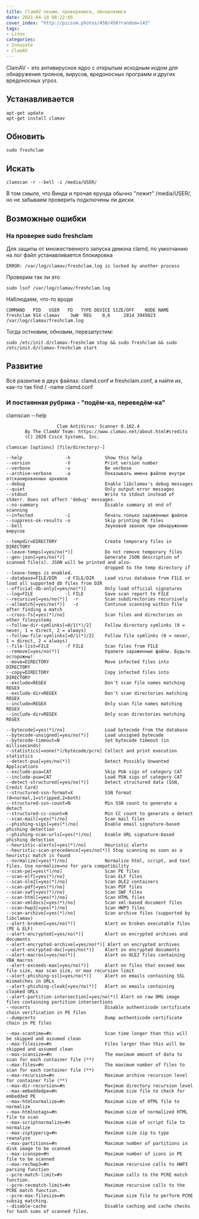 ```yaml
---
title: ClamAV лечим, проверяемся, обновляемся
date: 2021-04-18 08:22:05
cover_index: "http://picsum.photos/450/450?random=143"
tags:
- Linux
categories:
- Innovate
- ClamAV
---
```




ClamAV - это антивирусное ядро ​​с открытым исходным кодом для обнаружения троянов, вирусов, вредоносных программ и других вредоносных угроз.



## Устанавливается

```
apt-get update
apt-get install clamav
```

## Обновить

```
sudo freshclam
```

## Искать

```
clamscan -r --bell -i /media/USER/
```
В том смыле, что Винда и прочая ерунда обычно "лежит" /media/USER/,
но не забываем проверить подключены ли диски.

## Возможные ошибки

### На проверке sudo freshclam

Для защиты от множественного запуска демона clamd, по умолчанию на лог файл устанавливается блокировка
```
ERROR: /var/log/clamav/freshclam.log is locked by another process
```
Проверим так ли это
```
sudo lsof /var/log/clamav/freshclam.log
```
Наблюдаем, что-то вроде
```
COMMAND   PID   USER   FD   TYPE DEVICE SIZE/OFF    NODE NAME
freshclam 914 clamav    3wW  REG    8,6     2814 3949823 /var/log/clamav/freshclam.log
```
Тогда остновим, обновим, перезапустим:
```
sudo /etc/init.d/clamav-freshclam stop && sudo freshclam && sudo /etc/init.d/clamav-freshclam start
```

## Развитие
Всё развитие в двух файлах: clamd.conf и freshclam.conf, а найти их, как-то так find / -name clamd.conf

### И постаянная рубрика - "подём-ка, переведём-ка"
clamscan --help

                       Clam AntiVirus: Scanner 0.102.4
           By The ClamAV Team: https://www.clamav.net/about.html#credits
           (C) 2020 Cisco Systems, Inc.

    clamscan [options] [file/directory/-]

    --help                -h             Show this help
    --version             -V             Print version number
    --verbose             -v             Be verbose
    --archive-verbose     -a             Показывать имена файлов внутри отсканированных архивов
    --debug                              Enable libclamav's debug messages
    --quiet                              Only output error messages
    --stdout                             Write to stdout instead of stderr. Does not affect 'debug' messages.
    --no-summary                         Disable summary at end of scanning
    --infected            -i             Печать только зараженных файлов
    --suppress-ok-results -o             Skip printing OK files
    --bell                               Звуковой звонок при обнаружении вирусов

    --tempdir=DIRECTORY                  Create temporary files in DIRECTORY
    --leave-temps[=yes/no(*)]            Do not remove temporary files
    --gen-json[=yes/no(*)]               Generate JSON description of scanned file(s). JSON will be printed and also-
                                         dropped to the temp directory if --leave-temps is enabled.
    --database=FILE/DIR   -d FILE/DIR    Load virus database from FILE or load all supported db files from DIR
    --official-db-only[=yes/no(*)]       Only load official signatures
    --log=FILE            -l FILE        Save scan report to FILE
    --recursive[=yes/no(*)]  -r          Scan subdirectories recursively
    --allmatch[=yes/no(*)]   -z          Continue scanning within file after finding a match
    --cross-fs[=yes(*)/no]               Scan files and directories on other filesystems
    --follow-dir-symlinks[=0/1(*)/2]     Follow directory symlinks (0 = never, 1 = direct, 2 = always)
    --follow-file-symlinks[=0/1(*)/2]    Follow file symlinks (0 = never, 1 = direct, 2 = always)
    --file-list=FILE      -f FILE        Scan files from FILE
    --remove[=yes/no(*)]                 Удалите зараженные файлы. Будьте осторожны!
    --move=DIRECTORY                     Move infected files into DIRECTORY
    --copy=DIRECTORY                     Copy infected files into DIRECTORY
    --exclude=REGEX                      Don't scan file names matching REGEX
    --exclude-dir=REGEX                  Don't scan directories matching REGEX
    --include=REGEX                      Only scan file names matching REGEX
    --include-dir=REGEX                  Only scan directories matching REGEX

    --bytecode[=yes(*)/no]               Load bytecode from the database
    --bytecode-unsigned[=yes/no(*)]      Load unsigned bytecode
    --bytecode-timeout=N                 Set bytecode timeout (in milliseconds)
    --statistics[=none(*)/bytecode/pcre] Collect and print execution statistics
    --detect-pua[=yes/no(*)]             Detect Possibly Unwanted Applications
    --exclude-pua=CAT                    Skip PUA sigs of category CAT
    --include-pua=CAT                    Load PUA sigs of category CAT
    --detect-structured[=yes/no(*)]      Detect structured data (SSN, Credit Card)
    --structured-ssn-format=X            SSN format (0=normal,1=stripped,2=both)
    --structured-ssn-count=N             Min SSN count to generate a detect
    --structured-cc-count=N              Min CC count to generate a detect
    --scan-mail[=yes(*)/no]              Scan mail files
    --phishing-sigs[=yes(*)/no]          Enable email signature-based phishing detection
    --phishing-scan-urls[=yes(*)/no]     Enable URL signature-based phishing detection
    --heuristic-alerts[=yes(*)/no]       Heuristic alerts
    --heuristic-scan-precedence[=yes/no(*)] Stop scanning as soon as a heuristic match is found
    --normalize[=yes(*)/no]              Normalize html, script, and text files. Use normalize=no for yara compatibility
    --scan-pe[=yes(*)/no]                Scan PE files
    --scan-elf[=yes(*)/no]               Scan ELF files
    --scan-ole2[=yes(*)/no]              Scan OLE2 containers
    --scan-pdf[=yes(*)/no]               Scan PDF files
    --scan-swf[=yes(*)/no]               Scan SWF files
    --scan-html[=yes(*)/no]              Scan HTML files
    --scan-xmldocs[=yes(*)/no]           Scan xml-based document files
    --scan-hwp3[=yes(*)/no]              Scan HWP3 files
    --scan-archive[=yes(*)/no]           Scan archive files (supported by libclamav)
    --alert-broken[=yes/no(*)]           Alert on broken executable files (PE & ELF)
    --alert-encrypted[=yes/no(*)]        Alert on encrypted archives and documents
    --alert-encrypted-archive[=yes/no(*)] Alert on encrypted archives
    --alert-encrypted-doc[=yes/no(*)]    Alert on encrypted documents
    --alert-macros[=yes/no(*)]           Alert on OLE2 files containing VBA macros
    --alert-exceeds-max[=yes/no(*)]      Alert on files that exceed max file size, max scan size, or max recursion limit
    --alert-phishing-ssl[=yes/no(*)]     Alert on emails containing SSL mismatches in URLs
    --alert-phishing-cloak[=yes/no(*)]   Alert on emails containing cloaked URLs
    --alert-partition-intersection[=yes/no(*)] Alert on raw DMG image files containing partition intersections
    --nocerts                            Disable authenticode certificate chain verification in PE files
    --dumpcerts                          Dump authenticode certificate chain in PE files

    --max-scantime=#n                    Scan time longer than this will be skipped and assumed clean
    --max-filesize=#n                    Files larger than this will be skipped and assumed clean
    --max-scansize=#n                    The maximum amount of data to scan for each container file (**)
    --max-files=#n                       The maximum number of files to scan for each container file (**)
    --max-recursion=#n                   Maximum archive recursion level for container file (**)
    --max-dir-recursion=#n               Maximum directory recursion level
    --max-embeddedpe=#n                  Maximum size file to check for embedded PE
    --max-htmlnormalize=#n               Maximum size of HTML file to normalize
    --max-htmlnotags=#n                  Maximum size of normalized HTML file to scan
    --max-scriptnormalize=#n             Maximum size of script file to normalize
    --max-ziptypercg=#n                  Maximum size zip to type reanalyze
    --max-partitions=#n                  Maximum number of partitions in disk image to be scanned
    --max-iconspe=#n                     Maximum number of icons in PE file to be scanned
    --max-rechwp3=#n                     Maximum recursive calls to HWP3 parsing function
    --pcre-match-limit=#n                Maximum calls to the PCRE match function.
    --pcre-recmatch-limit=#n             Maximum recursive calls to the PCRE match function.
    --pcre-max-filesize=#n               Maximum size file to perform PCRE subsig matching.
    --disable-cache                      Disable caching and cache checks for hash sums of scanned files.
